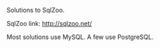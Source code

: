 Solutions to SqlZoo.

SqlZoo link: http://sqlzoo.net/

Most solutions use MySQL. A few use PostgreSQL.
